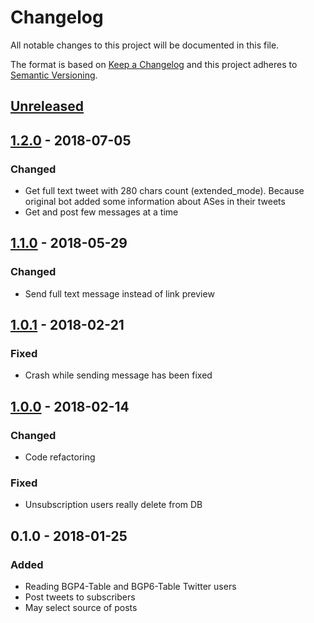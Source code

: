 # Changelog
All notable changes to this project will be documented in this file.

The format is based on [Keep a Changelog](http://keepachangelog.com/en/1.0.0/)
and this project adheres to [Semantic Versioning](http://semver.org/spec/v2.0.0.html).

## [Unreleased]

## [1.2.0] - 2018-07-05
### Changed
 - Get full text tweet with 280 chars count (extended_mode). Because original bot added some information about ASes in their tweets
 - Get and post few messages at a time

## [1.1.0] - 2018-05-29
### Changed
 - Send full text message instead of link preview

## [1.0.1] - 2018-02-21
### Fixed
 - Crash while sending message has been fixed

## [1.0.0] - 2018-02-14
### Changed
 - Code refactoring

### Fixed
 - Unsubscription users really delete from DB

## 0.1.0 - 2018-01-25
### Added
 - Reading BGP4-Table and BGP6-Table Twitter users
 - Post tweets to subscribers
 - May select source of posts

[Unreleased]: https://github.com/urlandi/bgptable_tw2tg/compare/v1.2.0...HEAD
[1.2.0]: https://github.com/urlandi/bgptable_tw2tg/compare/v1.1.0...v1.2.0
[1.1.0]: https://github.com/urlandi/bgptable_tw2tg/compare/v1.0.1...v1.1.0
[1.0.1]: https://github.com/urlandi/bgptable_tw2tg/compare/v1.0.0...v1.0.1
[1.0.0]: https://github.com/urlandi/bgptable_tw2tg/compare/v0.1.0...v1.0.0
